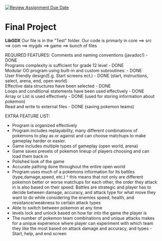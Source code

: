[![Review Assignment Due Date](https://classroom.github.com/assets/deadline-readme-button-24ddc0f5d75046c5622901739e7c5dd533143b0c8e959d652212380cedb1ea36.svg)](https://classroom.github.com/a/n-7i0RVz)
# Final Project

**LibGDX**
Our file is in the "Test" folder. Our code is primarly in core ==> src ==> com ==> mygdx ==> game ==> bunch of files

REQUIRED FEATURES:
Comments and naming conventions (javadoc!) - DONE	                               	
Programs complexity is sufficient for grade 12 level - DONE            		
Modular OO program using built-in and custom subroutines: - DONE     		
User friendly design(E.g. Start screens ect.) - DONE (start, instructions, select, arena, end, open world)                           	  	
Effective data structures have been selected - DONE    	                    		
Loops and conditional statements have been used effectively - DONE  		
Array or List is used effectively - DONE (used for storing information about pokemon)                 		
Read and write to external files - DONE (saving pokemon teams)  

EXTRA FEATURE LIST:
- Program is organized effectively
- Program includes replayability, many different combinations of pokemons to play as or against and can choose matchups to make gameplay harder or easier.
- Game includes multiple types of gameplay (open world, arena)
- Game saves presets of pokemon lineup of players choosing and can load them back in
- Polished look of the game
- Accurate pathing done throughout the entire open world
- Program uses much of a pokemons information for its battles (type,damage,speed, etc.)
^ this means that not only are different pokemon better or worse matchups for each other, the order they attack in 
is also based on their speed. Battles are strategic and player has to decide between damage, accuracy, and attack type for what move they want to do while considering the enemies speed, health, and resistance/weakness to certain attack types
- Able to switch between pokemon at any time 
- levels lock and unlock based on how far into the game the player is
- The number of pokemon team combinations and unique attacks makes for a unique experience where player can experiment
with which team they like the most based on attack damage and accuracy, and types
-Start, help, and end screen
